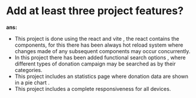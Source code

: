 # Add at least three project features?
**ans:**
- This project is done using the react and vite , the react contains the components, for this there has been always hot reload system where changes made of any subsequent components may occur concurrently.
- In this project there has been added functional search options , where different types of donation campaign may be searched as by their categories.
- This project includes an statistics page where donation data are shown in a pie chart .
- This project includes a complete responsiveness for all devices.
